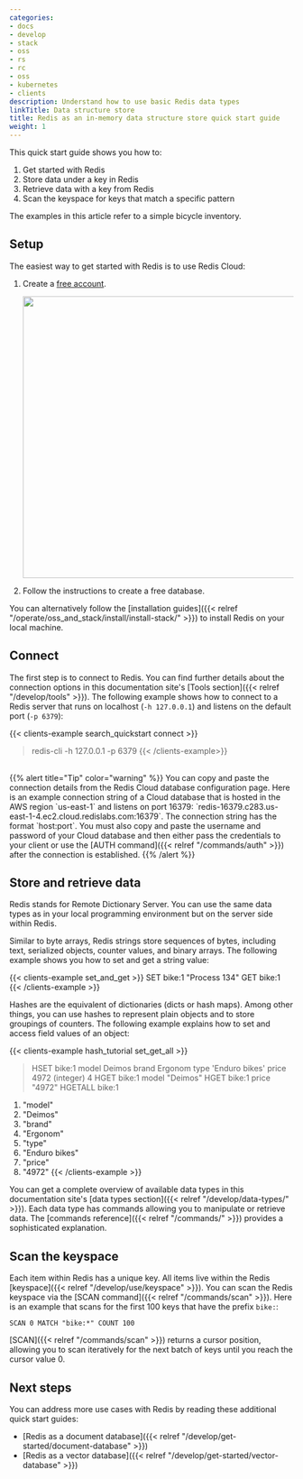 ```yaml
---
categories:
- docs
- develop
- stack
- oss
- rs
- rc
- oss
- kubernetes
- clients
description: Understand how to use basic Redis data types
linkTitle: Data structure store
title: Redis as an in-memory data structure store quick start guide
weight: 1
---
```


This quick start guide shows you how to:

1. Get started with Redis 
2. Store data under a key in Redis
3. Retrieve data with a key from Redis
4. Scan the keyspace for keys that match a specific pattern

The examples in this article refer to a simple bicycle inventory.

## Setup

The easiest way to get started with Redis is to use Redis Cloud:

1. Create a [free account](https://redis.com/try-free?utm_source=redisio&utm_medium=referral&utm_campaign=2023-09-try_free&utm_content=cu-redis_cloud_users).

    <img src="../img/free-cloud-db.png" width="500px">
2. Follow the instructions to create a free database.

You can alternatively follow the [installation guides]({{< relref "/operate/oss_and_stack/install/install-stack/" >}}) to install Redis on your local machine.

## Connect

The first step is to connect to Redis. You can find further details about the connection options in this documentation site's [Tools section]({{< relref "/develop/tools" >}}). The following example shows how to connect to a Redis server that runs on localhost (`-h 127.0.0.1`) and listens on the default port (`-p 6379`): 

{{< clients-example search_quickstart connect >}}
> redis-cli -h 127.0.0.1 -p 6379
{{< /clients-example>}}
<br/>
{{% alert title="Tip" color="warning" %}}
You can copy and paste the connection details from the Redis Cloud database configuration page. Here is an example connection string of a Cloud database that is hosted in the AWS region `us-east-1` and listens on port 16379: `redis-16379.c283.us-east-1-4.ec2.cloud.redislabs.com:16379`. The connection string has the format `host:port`. You must also copy and paste the username and password of your Cloud database and then either pass the credentials to your client or use the [AUTH command]({{< relref "/commands/auth" >}}) after the connection is established.
{{% /alert  %}}

## Store and retrieve data

Redis stands for Remote Dictionary Server. You can use the same data types as in your local programming environment but on the server side within Redis.

Similar to byte arrays, Redis strings store sequences of bytes, including text, serialized objects, counter values, and binary arrays. The following example shows you how to set and get a string value:

{{< clients-example set_and_get >}}
SET bike:1 "Process 134"
GET bike:1
{{< /clients-example >}}

Hashes are the equivalent of dictionaries (dicts or hash maps). Among other things, you can use hashes to represent plain objects and to store groupings of counters. The following example explains how to set and access field values of an object:

{{< clients-example hash_tutorial set_get_all >}}
> HSET bike:1 model Deimos brand Ergonom type 'Enduro bikes' price 4972
(integer) 4
> HGET bike:1 model
"Deimos"
> HGET bike:1 price
"4972"
> HGETALL bike:1
1) "model"
2) "Deimos"
3) "brand"
4) "Ergonom"
5) "type"
6) "Enduro bikes"
7) "price"
8) "4972"
{{< /clients-example >}}

You can get a complete overview of available data types in this documentation site's [data types section]({{< relref "/develop/data-types/" >}}). Each data type has commands allowing you to manipulate or retrieve data. The [commands reference]({{< relref "/commands/" >}}) provides a sophisticated explanation.

## Scan the keyspace

Each item within Redis has a unique key. All items live within the Redis [keyspace]({{< relref "/develop/use/keyspace" >}}). You can scan the Redis keyspace via the [SCAN command]({{< relref "/commands/scan" >}}). Here is an example that scans for the first 100 keys that have the prefix `bike:`:

```
SCAN 0 MATCH "bike:*" COUNT 100
```

[SCAN]({{< relref "/commands/scan" >}}) returns a cursor position, allowing you to scan iteratively for the next batch of keys until you reach the cursor value 0.

## Next steps

You can address more use cases with Redis by reading these additional quick start guides:

* [Redis as a document database]({{< relref "/develop/get-started/document-database" >}})
* [Redis as a vector database]({{< relref "/develop/get-started/vector-database" >}})
